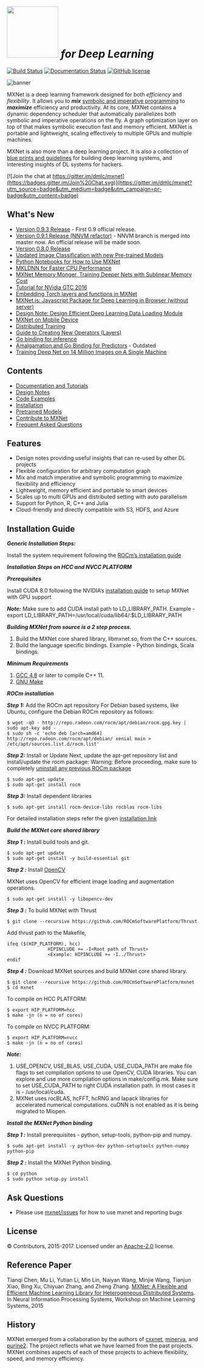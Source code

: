 <img src=https://raw.githubusercontent.com/dmlc/dmlc.github.io/master/img/logo-m/mxnet2.png width=135/> *for Deep Learning*
=====

[![Build Status](https://travis-ci.org/dmlc/mxnet.svg?branch=master)](https://travis-ci.org/dmlc/mxnet)
[![Documentation Status](https://readthedocs.org/projects/mxnet/badge/?version=latest)](http://mxnet.io/)
[![GitHub license](http://dmlc.github.io/img/apache2.svg)](./LICENSE)

![banner](https://raw.githubusercontent.com/dmlc/web-data/master/mxnet/image/banner.png)

MXNet is a deep learning framework designed for both *efficiency* and *flexibility*.
It allows you to ***mix*** [symbolic and imperative programming](http://mxnet.io/architecture/index.html#deep-learning-system-design-concepts)
to ***maximize*** efficiency and productivity.
At its core, MXNet contains a dynamic dependency scheduler that automatically parallelizes both symbolic and imperative operations on the fly.
A graph optimization layer on top of that makes symbolic execution fast and memory efficient.
MXNet is portable and lightweight, scaling effectively to multiple GPUs and multiple machines.

MXNet is also more than a deep learning project. It is also a collection of
[blue prints and guidelines](http://mxnet.io/architecture/index.html#deep-learning-system-design-concepts) for building
deep learning systems, and interesting insights of DL systems for hackers.

[![Join the chat at https://gitter.im/dmlc/mxnet](https://badges.gitter.im/Join%20Chat.svg)](https://gitter.im/dmlc/mxnet?utm_source=badge&utm_medium=badge&utm_campaign=pr-badge&utm_content=badge)

What's New
----------
* [Version 0.9.3 Release](./docs/architecture/release_note_0_9.md) - First 0.9 official release.
* [Version 0.9.1 Release (NNVM refactor)](./docs/architecture/release_note_0_9.md) - NNVM branch is merged into master now. An official release will be made soon.
* [Version 0.8.0 Release](https://github.com/dmlc/mxnet/releases/tag/v0.8.0)
* [Updated Image Classification with new Pre-trained Models](./example/image-classification)
* [Python Notebooks for How to Use MXNet](https://github.com/dmlc/mxnet-notebooks)
* [MKLDNN for Faster CPU Performance](./MKL_README.md)
* [MXNet Memory Monger, Training Deeper Nets with Sublinear Memory Cost](https://github.com/dmlc/mxnet-memonger)
* [Tutorial for NVidia GTC 2016](https://github.com/dmlc/mxnet-gtc-tutorial)
* [Embedding Torch layers and functions in MXNet](http://mxnet.io/how_to/torch.html)
* [MXNet.js: Javascript Package for Deep Learning in Browser (without server)
](https://github.com/dmlc/mxnet.js/)
* [Design Note: Design Efficient Deep Learning Data Loading Module](http://mxnet.io/architecture/note_data_loading.html)
* [MXNet on Mobile Device](http://mxnet.io/how_to/smart_device.html)
* [Distributed Training](http://mxnet.io/how_to/multi_devices.html)
* [Guide to Creating New Operators (Layers)](http://mxnet.io/how_to/new_op.html)
* [Go binding for inference](https://github.com/songtianyi/go-mxnet-predictor)
* [Amalgamation and Go Binding for Predictors](https://github.com/jdeng/gomxnet/) - Outdated
* [Training Deep Net on 14 Million Images on A Single Machine](http://mxnet.io/tutorials/computer_vision/imagenet_full.html)

Contents
--------
* [Documentation and Tutorials](http://mxnet.io/)
* [Design Notes](http://mxnet.io/architecture/index.html)
* [Code Examples](example)
* [Installation](http://mxnet.io/get_started/setup.html)
* [Pretrained Models](https://github.com/dmlc/mxnet-model-gallery)
* [Contribute to MXNet](http://mxnet.io/community/contribute.html)
* [Frequent Asked Questions](http://mxnet.io/how_to/faq.html)

Features
--------
* Design notes providing useful insights that can re-used by other DL projects
* Flexible configuration for arbitrary computation graph
* Mix and match imperative and symbolic programming to maximize flexibility and efficiency
* Lightweight, memory efficient and portable to smart devices
* Scales up to multi GPUs and distributed setting with auto parallelism
* Support for Python, R, C++ and Julia
* Cloud-friendly and directly compatible with S3, HDFS, and Azure


Installation Guide
-------------------

***Generic Installation Steps:***

Install the system requirement following the [ROCm’s installation guide](http://rocm-documentation.readthedocs.io/en/latest/Installation_Guide/Installation-Guide.html)

***Installation Steps on HCC and NVCC PLATFORM***

***Prerequisites*** 

Install CUDA 8.0 following the NVIDIA’s [installation guide](http://docs.nvidia.com/cuda/cuda-installation-guide-linux/) to setup MXNet with GPU support 

***Note:*** Make sure to add CUDA install path to LD_LIBRARY_PATH.
Example - export LD_LIBRARY_PATH=/usr/local/cuda/lib64/:$LD_LIBRARY_PATH

***Building MXNet from source is a 2 step process.***

1. Build the MXNet core shared library, libmxnet.so, from the C++ sources.
2. Build the language specific bindings. Example - Python bindings, Scala bindings.

***Minimum Requirements***

1.  [GCC 4.8](https://gcc.gnu.org/gcc-4.8/) or later to compile C++ 11.
2.  [GNU Make](https://www.gnu.org/software/make/)

***ROCm installation***

***Step 1:*** Add the ROCm apt repository
For Debian based systems, like Ubuntu, configure the Debian ROCm repository as follows:
```
$ wget -qO - http://repo.radeon.com/rocm/apt/debian/rocm.gpg.key | sudo apt-key add -
$ sudo sh -c 'echo deb [arch=amd64] http://repo.radeon.com/rocm/apt/debian/ xenial main > /etc/apt/sources.list.d/rocm.list'
```
***Step 2:*** Install or Update
Next, update the apt-get repository list and install/update the rocm package:
Warning: Before proceeding, make sure to completely [uninstall any previous ROCm package](https://github.com/RadeonOpenCompute/ROCm#removing-pre-release-packages)

```
$ sudo apt-get update
$ sudo apt-get install rocm
```

***Step 3:*** Install dependent libraries
```
$ sudo apt-get install rocm-device-libs rocblas rocm-libs 
```
For detailed installation steps refer the given [installation link](https://github.com/RadeonOpenCompute/ROCm)

***Build the MXNet core shared library***

***Step 1 :*** Install build tools and git.
```
$ sudo apt-get update
$ sudo apt-get install -y build-essential git
```

***Step 2 :*** Install [OpenCV](https://opencv.org/)

MXNet uses OpenCV for efficient image loading and augmentation operations.
```
$ sudo apt-get install -y libopencv-dev
```
***Step 3 :*** To build MXNet with Thrust
```
$ git clone --recursive https://github.com/ROCmSoftwarePlatform/Thrust
```
Add thrust path to the Makefile,
```
ifeq ($(HIP_PLATFORM), hcc)
               HIPINCLUDE += -I<Root path of Thrust>
               <Example: HIPINCLUDE += -I../Thrust>
endif
```
***Step 4 :*** Download MXNet sources and build MXNet core shared library.
```
$ git clone --recursive https://github.com/ROCmSoftwarePlatform/mxnet
$ cd mxnet
```
To compile on HCC PLATFORM:	
```
$ export HIP_PLATFORM=hcc
$ make -jn (n = no of cores)
```
To compile on NVCC PLATFORM:	
```
$ export HIP_PLATFORM=nvcc
$ make -jn (n = no of cores) 
```
***Note:*** 

1. USE_OPENCV, USE_BLAS, USE_CUDA, USE_CUDA_PATH are make file flags to set compilation options to use OpenCV, CUDA libraries. You can explore and use more compilation options in make/config.mk. Make sure to set USE_CUDA_PATH to right CUDA installation path. In most cases it is - /usr/local/cuda.
2. MXNet uses rocBLAS, hcFFT, hcRNG  and lapack libraries for accelerated numerical computations. cuDNN is not enabled as it is being migrated to Miopen.

***Install the MXNet Python binding***

***Step 1 :*** Install prerequisites - python, setup-tools, python-pip and numpy.
```
$ sudo apt-get install -y python-dev python-setuptools python-numpy python-pip
```
***Step 2 :*** Install the MXNet Python binding.
```
$ cd python
$ sudo python setup.py install 
```

Ask Questions
-------------
* Please use [mxnet/issues](https://github.com/dmlc/mxnet/issues) for how to use mxnet and reporting bugs

License
-------
© Contributors, 2015-2017. Licensed under an [Apache-2.0](https://github.com/dmlc/mxnet/blob/master/LICENSE) license.

Reference Paper
---------------

Tianqi Chen, Mu Li, Yutian Li, Min Lin, Naiyan Wang, Minjie Wang, Tianjun Xiao,
Bing Xu, Chiyuan Zhang, and Zheng Zhang.
[MXNet: A Flexible and Efficient Machine Learning Library for Heterogeneous Distributed Systems](https://github.com/dmlc/web-data/raw/master/mxnet/paper/mxnet-learningsys.pdf).
In Neural Information Processing Systems, Workshop on Machine Learning Systems, 2015

History
-------
MXNet emerged from a collaboration by the authors of [cxxnet](https://github.com/dmlc/cxxnet), [minerva](https://github.com/dmlc/minerva), and [purine2](https://github.com/purine/purine2). The project reflects what we have learned from the past projects. MXNet combines aspects of each of these projects to achieve flexibility, speed, and memory efficiency.
